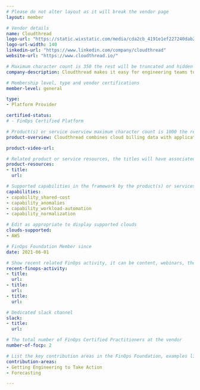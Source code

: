 ```yaml
---
# Please do not alter layout as it will break the vendor page
layout: member

# Vendor details
name: Cloudthread
logo-url: "https://static.wixstatic.com/media/cda2cb_4191e1ef227240dab2ccc56f5307c55e~mv2.png"
logo-url-width: 140
linkedin-url: "https://www.linkedin.com/company/cloudthread"
website-url: "https://www.cloudthread.io/"

# Maximum character count is 350 the rest will be truncated and hidden automatically on your page
company-description: Cloudthread makes it easy for engineering teams to be cost conscious and allows cloud finance teams to maintain end-to-end cost accountability.

# Membership level, type and vendor certifications
member-level: general

type:
- Platform Provider

certified-status:
# - FinOps Certified Platform

# Product(s) or service overview maximum character count is 1000 the rest will be truncated and hidden automatically on your page
product-overview: Cloudthread combines cloud billing data with application performance telemetry to report engineering-focused cloud cost unit metrics (e.g. $ / endpoint, $ / query) through the tools engineering teams are already using (e.g. New Relic, Splunk, Datadog). This gives a convenient way for engineering teams to act in accordance with cost efficiency requirements they are increasingly getting from finance teams.

product-video-url:

# Related product or service resources, the titles will have associated URLs, e.g. product
product-resources:
- title:
  url:

# Supported capabilities in the framework by the product(s) or services. Match the page-identifier per capability in order for the capability to show up on the vendor page.
capabilities:
- capability_shared-cost
- capability_anomalies
- capability_workload-automation
- capability_normalization

# Edit as appropriate to display supported clouds
clouds-supported:
- AWS

# FinOps Foundation Member since
date: 2021-06-01

# Show recent related FinOps activity, it can be content, webinars, thought leadership and include external links
recent-finops-activity:
- title:
  url:
- title:
  url:
- title:
  url:

# Dedicated slack channel
slack:
- title:
  url:

# The total number of FinOps Certified Practitioners at the vendor
number-of-focp: 2

# List the key contribution areas in the FinOps Foundation, examples listed
contribution-areas:
- Getting Engineering to Take Action
- Forecasting

---
```

